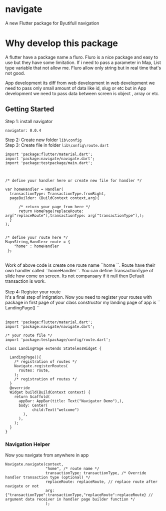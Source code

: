 # navigate

A new Flutter package for Byutifull navigation

# Why develop this package

A flutter have a package name a fluro. Fluro is a nice package and easy to use but they have some limitation. If i need to pass a parameter in Map, List type variable that not allow me. Fluro allow only string but in real time that's not good.

App development its diff from web development in web development we need to pass only small amount of data like id, slug or etc but in App development we need to pass data  between screen is object , array or etc.

## Getting Started

 Step 1: install navigator <br />
```
navigator: 0.0.4
```

 Step 2: Create new folder  ``lib\config``  
 Step 3: Create file in folder ``lib\config\route.dart``
<br />

```
import 'package:flutter/material.dart';
import 'package:navigate/navigate.dart';
import 'package:testpackage/main.dart';



/* define your handler here or create new file for handler */

var homeHandler = Handler(
  transactionType: TransactionType.fromRight,
  pageBuilder: (BuildContext context,arg){

      /* return your page from here */
      return HomePage(replaceRoute: arg["replaceRoute"],transactionType: arg["transactionType"],);
  }
);


/* define your route here */
Map<String,Handler> route = {
    "home" : homeHandler
 };
```
<br />
Work of above code is create one route name ``home ``. Route have their own handler called  ``homeHandler``. You can define TransactionType of slide how come on screen. Its not compansary if it null then Defualt transaction is work.
<br />
<br />
Step 4: Register your route
<br />
It's a final step of intigration. Now you need to register your routes with package in first page of your class constructor my landing page of app is `` LandingPage() ``
<br />
<br />

```
import 'package:flutter/material.dart';
import 'package:navigate/navigate.dart';

/* your route file */ 
import 'package:testpackage/config/route.dart';

class LandingPage extends StatelessWidget {

  LandingPage(){
    /* registration of routes */  
    Navigate.registerRoutes(
      routes: route,
    );
    /* registration of routes */
  }
  @override
  Widget build(BuildContext context) {
    return Scaffold(
      appBar: AppBar(title: Text("Navigator Demo"),),
      body: Center(
            child:Text("welcome")
        ),
      ),
    );
  }
}  

```

### Navigation Helper

Now you navigate from anywhere in app

```
Navigate.navigate(context,
                  "home", /* route name */
                  transactionType: transactionType, /* Override handler transaction type (optional) */
                  replaceRoute: replaceRoute, // replace route after navigate or not 
                  arg: {"transactionType":transactionType,"replaceRoute":replaceRoute} // argument data receiver in handler page builder function */
                  );
```






